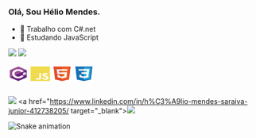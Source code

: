 ### Olá, Sou Hélio Mendes.



- 🔭 Trabalho com C#.net
- 🌱 Estudando JavaScript

<div>
  <img height="180em" src="https://github-readme-stats.vercel.app/api?username=heliomendesjr&show_icons=true&theme=dark&include_all_commits=true&count_private=true"/>
  <a href="https://www.linkedin.com/in/h%C3%A9lio-mendes-saraiva-junior-412738205/" target="_blank"><img src="https://img.shields.io/badge/-LinkedIn-%230077B5?style=for-the-badge&logo=linkedin&logoColor=white" target="_blank"></a>
</div>

  
<div style="display: inline_block"><br>
    <img align="center" alt="Rafa-Csharp" height="30" width="40" src="https://raw.githubusercontent.com/devicons/devicon/master/icons/csharp/csharp-original.svg">
  <img align="center" alt="Rafa-Js" height="30" width="40" src="https://raw.githubusercontent.com/devicons/devicon/master/icons/javascript/javascript-plain.svg">
  <img align="center" alt="Rafa-HTML" height="30" width="40" src="https://raw.githubusercontent.com/devicons/devicon/master/icons/html5/html5-original.svg">
  <img align="center" alt="Rafa-CSS" height="30" width="40" src="https://raw.githubusercontent.com/devicons/devicon/master/icons/css3/css3-original.svg">
</div>
  
  ##
 
  <div>
  
  <a href = "mailto:helio.msj@outlook.com"><img src="https://img.shields.io/badge/Microsoft_Outlook-0078D4?style=for-the-badge&logo=microsoft-outlook&logoColor=white" target="_blank"></a>
  <a href="https://www.linkedin.com/in/h%C3%A9lio-mendes-saraiva-junior-412738205/ target="_blank"><img src="https://img.shields.io/badge/-LinkedIn-%230077B5?style=for-the-badge&logo=linkedin&logoColor=white" target="_blank"></a>   
</div>

![Snake animation](https://github.com/heliomendesjr/heliomendesjr/blob/output/github-contribution-grid-snake.svg)
